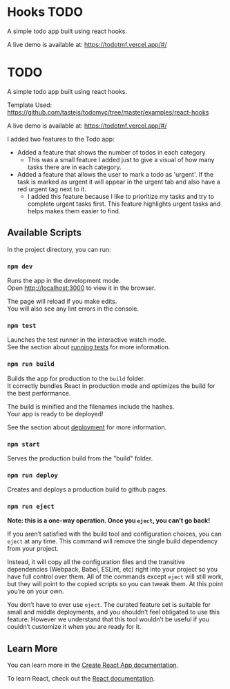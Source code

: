# Hooks TODO

A simple todo app built using react hooks.

A live demo is available at: https://todotmf.vercel.app/#/

# TODO

A simple todo app built using react hooks.

Template Used: https://github.com/tastejs/todomvc/tree/master/examples/react-hooks

A live demo is available at: https://todotmf.vercel.app/#/

I added two features to the Todo app:

<ul>
  <li>Added a feature that shows the number of todos in each category
    <ul>
       <li>
         This was a small feature I added just to give a visual of how many tasks there are in each category.         
      </li>      
    </ul>      
  </li>
  <li>Added a feature that allows the user to mark a todo as 'urgent'. 
    If the task is marked as urgent it will appear in the urgent tab and
    also have a red urgent tag next to it.
    <ul>
      <li>
        I added this feature because I like to prioritize my tasks and try to
        complete urgent tasks first. This feature highlights urgent tasks and 
        helps makes them easier to find.
      </li>
    </ul>
  </li>
 </ul>
 


## Available Scripts

In the project directory, you can run:

### `npm dev`

Runs the app in the development mode.<br>
Open [http://localhost:3000](http://localhost:3000) to view it in the browser.

The page will reload if you make edits.<br>
You will also see any lint errors in the console.

### `npm test`

Launches the test runner in the interactive watch mode.<br>
See the section about [running tests](https://facebook.github.io/create-react-app/docs/running-tests) for more information.

### `npm run build`

Builds the app for production to the `build` folder.<br>
It correctly bundles React in production mode and optimizes the build for the best performance.

The build is minified and the filenames include the hashes.<br>
Your app is ready to be deployed!

See the section about [deployment](https://facebook.github.io/create-react-app/docs/deployment) for more information.

### `npm start`

Serves the production build from the "build" folder.

### `npm run deploy`

Creates and deploys a production build to github pages.

### `npm run eject`

**Note: this is a one-way operation. Once you `eject`, you can’t go back!**

If you aren’t satisfied with the build tool and configuration choices, you can `eject` at any time. This command will remove the single build dependency from your project.

Instead, it will copy all the configuration files and the transitive dependencies (Webpack, Babel, ESLint, etc) right into your project so you have full control over them. All of the commands except `eject` will still work, but they will point to the copied scripts so you can tweak them. At this point you’re on your own.

You don’t have to ever use `eject`. The curated feature set is suitable for small and middle deployments, and you shouldn’t feel obligated to use this feature. However we understand that this tool wouldn’t be useful if you couldn’t customize it when you are ready for it.

## Learn More

You can learn more in the [Create React App documentation](https://facebook.github.io/create-react-app/docs/getting-started).

To learn React, check out the [React documentation](https://reactjs.org/).
